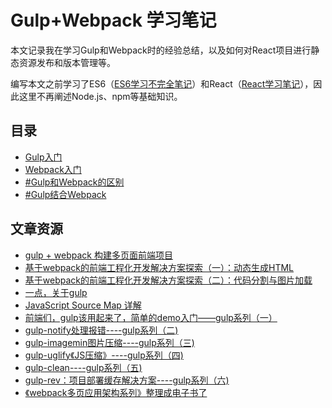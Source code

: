 # Gulp+Webpack 学习笔记

本文记录我在学习Gulp和Webpack时的经验总结，以及如何对React项目进行静态资源发布和版本管理等。

编写本文之前学习了ES6（[ES6学习不完全笔记](https://github.com/maosong/ES6-Learning-notes)）和React（[React学习笔记](https://github.com/maosong/React-Learning-notes)），因此这里不再阐述Node.js、npm等基础知识。

## 目录

- [Gulp入门](gulp_introduction.md)
- [Webpack入门](webpack_introduction.md)
- [#Gulp和Webpack的区别](#gulp_webpack_diff.md)
- [#Gulp结合Webpack](#gulp_webpack.md)

## 文章资源

- [gulp + webpack 构建多页面前端项目](http://www.cnblogs.com/chris-oil/p/5689017.html)
- [基于webpack的前端工程化开发解决方案探索（一）：动态生成HTML](http://www.cnblogs.com/souvenir/p/5015418.html)
- [基于webpack的前端工程化开发解决方案探索（二）：代码分割与图片加载](http://www.cnblogs.com/souvenir/p/5017037.html)
- [一点，关于gulp](http://www.ydcss.com)
- [JavaScript Source Map 详解](http://www.ruanyifeng.com/blog/2013/01/javascript_source_map.html)
- [前端们，gulp该用起来了，简单的demo入门——gulp系列（一）](http://www.cnblogs.com/1wen/p/4533608.html)
- [gulp-notify处理报错----gulp系列（二)](http://www.cnblogs.com/1wen/p/4552485.html)
- [gulp-imagemin图片压缩----gulp系列（三)](http://www.cnblogs.com/1wen/p/4566289.html)
- [gulp-uglify《JS压缩》----gulp系列（四)](http://www.cnblogs.com/1wen/p/4571198.html)
- [gulp-clean----gulp系列（五)](http://www.cnblogs.com/1wen/p/4586198.html)
- [gulp-rev：项目部署缓存解决方案----gulp系列（六)](http://www.cnblogs.com/1wen/p/5421212.html)
- [《webpack多页应用架构系列》整理成电子书了](https://segmentfault.com/a/1190000007264197)
